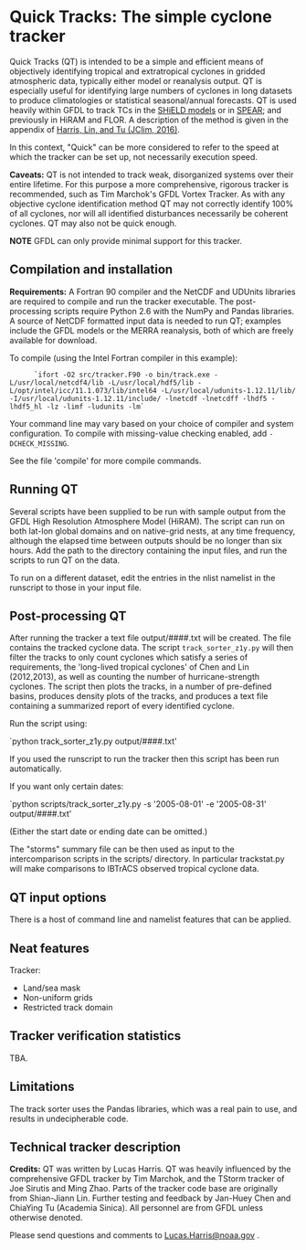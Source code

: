 # Quick Tracks: The simple cyclone tracker

Quick Tracks (QT) is intended to be a simple and efficient means of objectively identifying tropical and extratropical cyclones in gridded atmospheric data, typically either model or reanalysis output. QT is especially useful for identifying large numbers of cyclones in long datasets to produce climatologies or statistical seasonal/annual forecasts. QT is used heavily within GFDL to track TCs in the [SHiELD models](www.gfdl.noaa.gov/shield) or in [SPEAR](www.gfdl.noaa.gov); and previously in HiRAM and FLOR. A description of the method is given in the appendix of [Harris, Lin, and Tu (JClim, 2016)](https://journals.ametsoc.org/doi/abs/10.1175/JCLI-D-15-0389.1). 

In this context, "Quick" can be more considered to refer to the speed at which the tracker can be set up, not necessarily execution speed.

**Caveats:** QT is not intended to track weak, disorganized systems over their entire lifetime. For this purpose a more comprehensive, rigorous tracker is recommended, such as Tim Marchok's GFDL Vortex Tracker. As with any objective cyclone identification method QT may not correctly identify 100% of all cyclones, nor will all identified disturbances necessarily be coherent cyclones. QT may also not be quick enough.

**NOTE** GFDL can only provide minimal support for this tracker.

## Compilation and installation

**Requirements:** A Fortran 90 compiler and the NetCDF and UDUnits libraries are required to compile and run the tracker executable. The post-processing scripts require Python 2.6 with the NumPy and Pandas libraries. A source of NetCDF formatted input data is needed to run QT; examples include the GFDL models or the MERRA reanalysis, both of which are freely available for download.

To compile (using the Intel Fortran compiler in this example):

          `ifort -O2 src/tracker.F90 -o bin/track.exe -L/usr/local/netcdf4/lib -L/usr/local/hdf5/lib -L/opt/intel/icc/11.1.073/lib/intel64 -L/usr/local/udunits-1.12.11/lib/ -I/usr/local/udunits-1.12.11/include/ -lnetcdf -lnetcdff -lhdf5 -lhdf5_hl -lz -limf -ludunits -lm`

Your command line may vary based on your choice of compiler and system configuration. To compile with missing-value checking enabled, add `-DCHECK_MISSING`.

See the file 'compile' for more compile commands.

## Running QT

Several scripts have been supplied to be run with sample output from the GFDL High Resolution Atmosphere Model (HiRAM). The script can run on both lat-lon global domains and on native-grid nests, at any time frequency, although the elapsed time between outputs should be no longer than six hours. Add the path to the directory containing the input files, and run the scripts to run QT on the data. 

To run on a different dataset, edit the entries in the nlist namelist in the runscript to those in your input file.

## Post-processing QT

After running the tracker a text file output/####.txt will be created. The file contains the tracked cyclone data. The script `track_sorter_z1y.py` will then filter the tracks to only count cyclones which satisfy a series of requirements, the 'long-lived tropical cyclones' of Chen and Lin (2012,2013), as well as counting the number of hurricane-strength cyclones. The script then plots the tracks, in a number of pre-defined basins, produces density plots of the tracks, and produces a text file containing a summarized report of every identified cyclone.

Run the script using:

`python track_sorter_z1y.py output/####.txt'

If you used the runscript to run the tracker then this script has been run automatically.

If you want only certain dates:

`python scripts/track_sorter_z1y.py -s '2005-08-01' -e '2005-08-31' output/####.txt'

(Either the start date or ending date can be omitted.)

The "storms" summary file can be then used as input to the intercomparison scripts in the scripts/ directory. In particular trackstat.py will make comparisons to IBTrACS observed tropical cyclone data.

## QT input options

There is a host of command line and namelist features that can be applied.

## Neat features

Tracker:

- Land/sea mask
- Non-uniform grids
- Restricted track domain

## Tracker verification statistics

TBA.

## Limitations

The track sorter uses the Pandas libraries, which was a real pain to use, and results in undecipherable code. 

## Technical tracker description

**Credits:** QT was written by Lucas Harris. QT was heavily influenced by the comprehensive GFDL tracker by Tim Marchok, and the TStorm tracker of Joe Sirutis and Ming Zhao. Parts of the tracker code base are originally from Shian-Jiann Lin. Further testing and feedback by Jan-Huey Chen and ChiaYing Tu (Academia Sinica).  All personnel are from GFDL unless otherwise denoted.

Please send questions and comments to Lucas.Harris@noaa.gov .
